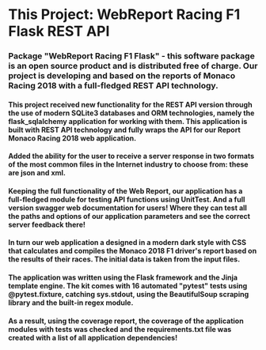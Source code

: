 # This Project: WebReport Racing F1 Flask REST API

### Package "WebReport Racing F1 Flask" - this software package is an open source product and is distributed free of charge. Our project is developing and based on the reports of Monaco Racing 2018 with a full-fledged REST API technology.
#### This project received new functionality for the REST API version through the use of modern SQLite3 databases and ORM technologies, namely the flask_sqlalchemy application for working with them. This application is built with REST API technology and fully wraps the API for our Report Monaco Racing 2018 web application. 
#### Added the ability for the user to receive a server response in two formats of the most common files in the Internet industry to choose from: these are json and xml.
#### Keeping the full functionality of the Web Report, our application has a full-fledged module for testing API functions using UnitTest. And a full version swagger web documentation for users! Where they can test all the paths and options of our application parameters and see the correct server feedback there!

#### In turn our web application a designed in a modern dark style with CSS that calculates and compiles the Monaco 2018 F1 driver's report based on the results of their races. The initial data is taken from the input files. 
#### The application was written using the Flask framework and the Jinja template engine. The kit comes with 16 automated "pytest" tests using @pytest.fixture, catching sys.stdout, using the BeautifulSoup scraping library and the built-in regex module.
#### As a result, using the coverage report, the coverage of the application modules with tests was checked and the requirements.txt file was created with a list of all application dependencies!
